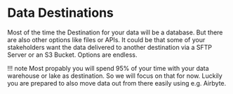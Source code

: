 # Data Destinations

Most of the time the Destination for your data will be a database. But there are also other options like files or APIs. It could be that some of your stakeholders want the data delivered to another destination via a SFTP Server or an S3 Bucket. Options are endless.

!!! note
    Most propably you will spend 95% of your time with your data warehouse or lake as destination. So we will focus on that for now. Luckily you are prepared to also move data out from there easily using e.g. Airbyte.
